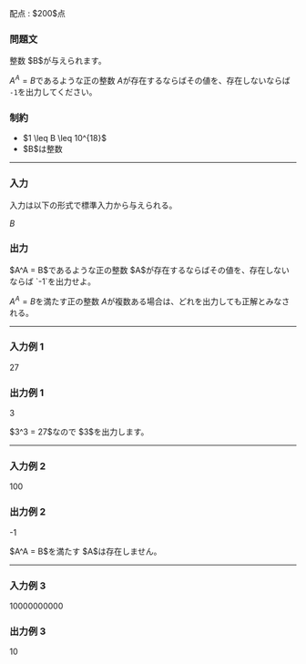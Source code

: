 
<div>

<span>

<span>

<p>
配点 : $200$点
</p>

<div>

<section>

### **問題文**

<p>
整数 $B$が与えられます。

$A^A = B$であるような正の整数 $A$が存在するならばその値を、存在しないならば `-1`を出力してください。  
</p>

</section>

</div>

<div>

<section>

### **制約**

<ul>

<li>
$1 \leq B \leq 10^{18}$
</li>

<li>
$B$は整数
</li>

</ul>

</section>

</div>

---

<div>

<div>

<section>

### **入力**

<p>
入力は以下の形式で標準入力から与えられる。
</p>

<div>

$B$
</div>

</section>

</div>

<div>

<section>

### **出力**

<p>
$A^A = B$であるような正の整数 $A$が存在するならばその値を、存在しないならば `-1`を出力せよ。

$A^A = B$を満たす正の整数 $A$が複数ある場合は、どれを出力しても正解とみなされる。
</p>

</section>

</div>

</div>

---

<div>

<section>

### **入力例 1**

<div>

27

</div>

</section>

</div>

<div>

<section>

### **出力例 1**

<div>

3

</div>

<p>
$3^3 = 27$なので $3$を出力します。
</p>

</section>

</div>

---

<div>

<section>

### **入力例 2**

<div>

100

</div>

</section>

</div>

<div>

<section>

### **出力例 2**

<div>

-1

</div>

<p>
$A^A = B$を満たす $A$は存在しません。
</p>

</section>

</div>

---

<div>

<section>

### **入力例 3**

<div>

10000000000

</div>

</section>

</div>

<div>

<section>

### **出力例 3**

<div>

10

</div>

</section>

</div>

</span>

</span>

</div>
